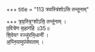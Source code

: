 +++
title = "113 त्रयस्त्रिंशोऽसि तन्तूनाम्"

+++
त्र॒य॒स्त्रि॒ꣳ॒शो॑ऽसि॒ तन्तू॑नाम् ।  
प॒वित्रे॑ण स॒हाग॑हि ॥35॥  
शि॒वेयꣳ रज्जु॑रभि॒धानी॑ ।  
अ॒घ्नि॒यामुप॑सेवताम् ।